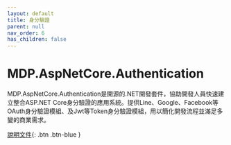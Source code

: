 ```yaml
---
layout: default
title: 身分驗證
parent: null
nav_order: 6
has_children: false
---
```


# MDP.AspNetCore.Authentication

MDP.AspNetCore.Authentication是開源的.NET開發套件，協助開發人員快速建立整合ASP.NET Core身分驗證的應用系統。提供Line、Google、Facebook等OAuth身分驗證模組、及Jwt等Token身分驗證模組，用以簡化開發流程並滿足多變的商業需求。

[說明文件](https://clark159.github.io/MDP.AspNetCore.Authentication/){: .btn .btn-blue }